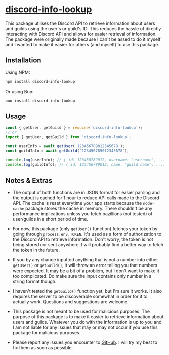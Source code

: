 # [discord-info-lookup](https://github.com/IdiotNaoki/discord-info-lookup)

This package utilises the Discord API to retrieve information about users and guilds using the user's or guild's ID. This reduces the hassle of directly interacting with Discord API and allows for easier retrieval of information. The package were originally made because I can't be assed to do it myself and I wanted to make it easier for others (and myself) to use this package.

## Installation

Using NPM:

```bash
npm install discord-info-lookup
```

Or using Bun:

```bash
bun install discord-info-lookup
```

## Usage

```js
const { getUser, getGuild } = require('discord-info-lookup');
// or
import { getUser, getGuild } from 'discord-info-lookup';

const userInfo = await getUser('123456789012345678');
const guildInfo = await getGuild('123456789012345678');

console.log(userInfo); // { id: 123456789012, username: "username", ...}
console.log(guildInfo); // { id: 123456789012, name: "guild name", ...}
```

## Notes & Extras

- The output of both functions are in JSON format for easier parsing and the output is cached for 1 hour to reduce API calls made to the Discord API. The cache is reset everytime your app starts because the `node-cache` package stores the cache in memory. There shouldn't be any performance implications unless you fetch bazillions (not tested) of user/guilds in a short period of time.

- For now, this package (only `getUser()` function) fetches your token by going through `process.env.TOKEN`. It's used as a form of authorization to the Discord API to retrieve information. Don't worry, the token is not being stored nor sent anywhere. I will probably find a better way to fetch the token in the future.

- If you by any chance inputted anything that is not a number into either `getUser()` or `getGuild()`, it will throw an error telling you that numbers were expected. It may be a bit of a problem, but I don't want to make it too complicated. Do make sure the input contains only number in a string format though.

- I haven't tested the `getGuild()` function yet, but I'm sure it works. It also requires the server to be discoverable somewhat in order for it to actually work. Questions and suggestions are welcome.

- This package is not meant to be used for malicious purposes. The purpose of this package is to make it easier to retrieve information about users and guilds. Whatever you do with the information is up to you and I am not liable for any issues that may or may not occur if you use this package for malicious purposes.

- Please report any issues you encounter to [GitHub](https://github.com/IdiotNaoki/discord-info-lookup/issues). I will try my best to fix them as soon as possible.